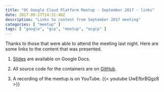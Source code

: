 ```yaml
---
title: "OC Google Cloud Platform Meetup - September 2017 - links"
date: 2017-09-27T14:31:46Z
description: "Links to content from September 2017 meeting"
categories: [ "meetup" ]
tags: [ "google", "gcp", "meetup", "ocgcp" ]
---
```


Thanks to those that were able to attend the meeting last night. Here
are some links to the content that was presented.
<!--more-->

1. [Slides](https://docs.google.com/presentation/d/1uoC4x1UVI9bR_ren7pKawOVQt_qZfMRA2EEOlq5N8C4/edit?usp=sharing)
are available on Google Docs.

2. All source code for the containers are on
[GitHub](https://github.com/memes/container-demos).

3. A recording of the meetup is on YouTube.
{{< youtube UwEfbrBQgz8 >}}
